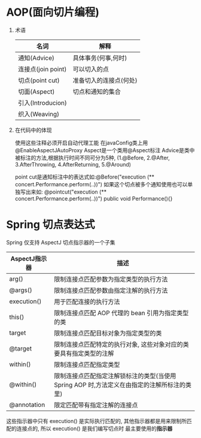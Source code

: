 # AOP(面向切片编程)
1. 术语

    |名词|解释
    |---|---
    |通知(Advice)|具体事务(何事,何时)
    |连接点(join point)|可以切入的点
    |切点(point cut)|准备切入的连接点(何处)
    |切面(Aspect)|切点和通知的集合
    |引入(Introducion)|
    |织入(Weaving)|

2. 在代码中的体现

    使用这些注释必须开启自动代理工能
        在javaConfig类上用  @EnableAspectJAutoProxy
    Aspect是一个类用@Aspect标注
    Advice是类中被标注的方法,根据执行时间不同可分为5种,
        (1.@Before,
            2.@After,
            3.AfterThrowing,
            4.AfterReturning,
            5.@Around)

    point cut是通知标注中的表达式如:@Before("execution (** concert.Performance.perform(..))")
        如果这个切点被多个通知使用也可以单独写出来如:
        @pointcut("execution (** concert.Performance.perform(..))")
        public void Performance(){}

# Spring 切点表达式

Spring 仅支持 AspectJ 切点指示器的一个子集

|AspectJ指示器|描述
|-------------|---
|arg()|限制连接点匹配参数为指定类型的执行方法
|@args()|限制连接点匹配参数由指定注解的执行方法
|execution()|用于匹配连接的执行方法
|this()|限制连接点匹配 AOP 代理的 bean 引用为指定类型的类
|target|限制连接点匹配目标对象为指定类型的类
|@target|限制连接点匹配特定的执行对象, 这些对象对应的类要具有指定类型的注解
|within()|限制连接点匹配指定类型
|@within()|限制连接点匹配指定注解锁标注的类型(当使用 Spring AOP 时,方法定义在由指定的注解所标注的类里)
|@annotation|限定匹配带有指定注解的连接点

这些指示器中只有 execution() 是实际执行匹配的, 其他指示器都是用来限制所匹配的连接点的, 所以 execution() 是我们编写切点时 最主要使用的**指示器**